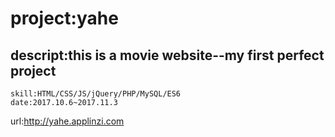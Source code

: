 # project:yahe
descript:this is a movie website--my first perfect project
--------
    skill:HTML/CSS/JS/jQuery/PHP/MySQL/ES6
    date:2017.10.6~2017.11.3
    
 url:http://yahe.applinzi.com
    

